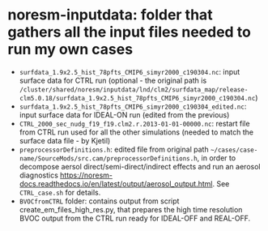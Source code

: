 # noresm-inputdata: folder that gathers all the input files needed to run my own cases

- `surfdata_1.9x2.5_hist_78pfts_CMIP6_simyr2000_c190304.nc`: input surface data for CTRL run (optional - the original path is `/cluster/shared/noresm/inputdata/lnd/clm2/surfdata_map/release-clm5.0.18/surfdata_1.9x2.5_hist_78pfts_CMIP6_simyr2000_c190304.nc`)
- `surfdata_1.9x2.5_hist_78pfts_CMIP6_simyr2000_c190304_edited.nc`: input surface data for IDEAL-ON run (edited from the previous)
- `CTRL_2000_sec_nudg_f19_f19.clm2.r.2013-01-01-00000.nc`: restart file from CTRL run used for all the other simulations (needed to match the surface data file - by Kjetil)
- `preprocessorDefinitions.h`: edited file from original path `~/cases/case-name/SourceMods/src.cam/preprocessorDefinitions.h`, in order to decompose aersol direct/semi-direct/indirect effects and run an aerosol diagnostics https://noresm-docs.readthedocs.io/en/latest/output/aerosol_output.html. See `CTRL_case.sh` for details.
- `BVOCfromCTRL` folder: contains output from script create_em_files_high_res.py, that prepares the high time resolution BVOC output from the CTRL run ready for IDEAL-OFF and REAL-OFF.